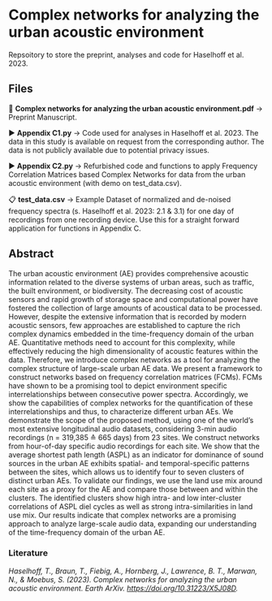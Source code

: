 # Complex networks for analyzing the urban acoustic environment

Repsoitory to store the preprint, analyses and code for Haselhoff et al. 2023.

## Files
:page_facing_up: **Complex networks for analyzing the urban acoustic environment.pdf** -> Preprint Manuscript.

:arrow_forward: **Appendix C1.py** -> Code used for analyses in Haselhoff et al. 2023. The data in this study is available on request from the corresponding author. The data is not publicly available due to potential privacy issues.

:arrow_forward: **Appendix C2.py** -> Refurbished code and functions to apply Frequency Correlation Matrices based Complex Networks for data from the urban acoustic environment (with demo on test_data.csv).

:clipboard:	 **test_data.csv** -> Example Dataset of normalized and de-noised frequency spectra (s. Haselhoff et al. 2023: 2.1 & 3.1) for one day of recordings from one recording device. Use this for a straight forward application for functions in Appendix C.


## Abstract

The urban acoustic environment (AE) provides comprehensive acoustic information related to the diverse systems of urban areas, such as traffic, the built environment, or biodiversity. The decreasing cost of acoustic sensors and rapid growth of storage space and computational power have fostered the collection of large amounts of acoustical data to be processed. However, despite the extensive information that is recorded by modern acoustic sensors, few approaches are established to capture the rich complex dynamics embedded in the time-frequency domain of the urban AE. Quantitative methods need to account for this complexity, while effectively reducing the high dimensionality of acoustic features within the data. Therefore, we introduce complex networks as a tool for analyzing the complex structure of large-scale urban AE data. We present a framework to construct networks based on frequency correlation matrices (FCMs). FCMs have shown to be a promising tool to depict environment specific interrelationships between consecutive power spectra. Accordingly, we show the capabilities of complex networks for the quantification of these interrelationships and thus, to characterize different urban AEs. 
We demonstrate the scope of the proposed method, using one of the world’s most extensive longitudinal audio datasets, considering 3-min audio recordings (n = 319,385 ≙ 665 days) from 23 sites. We construct networks from hour-of-day specific audio recordings for each site. We show that the average shortest path length (ASPL) as an indicator for dominance of sound sources in the urban AE exhibits spatial- and temporal-specific patterns between the sites, which allows us to identify four to seven clusters of distinct urban AEs. To validate our findings, we use the land use mix around each site as a proxy for the AE and compare those between and within the clusters. The identified clusters show high intra- and low inter-cluster correlations of ASPL diel cycles as well as strong intra-similarities in land use mix. Our results indicate that complex networks are a promising approach to analyze large-scale audio data, expanding our understanding of the time-frequency domain of the urban AE.

### Literature
_Haselhoff, T., Braun, T., Fiebig, A., Hornberg, J., Lawrence, B. T., Marwan, N., & Moebus, S. (2023). Complex networks for analyzing the urban acoustic environment. Earth ArXiv. https://doi.org/10.31223/X5J08D._
